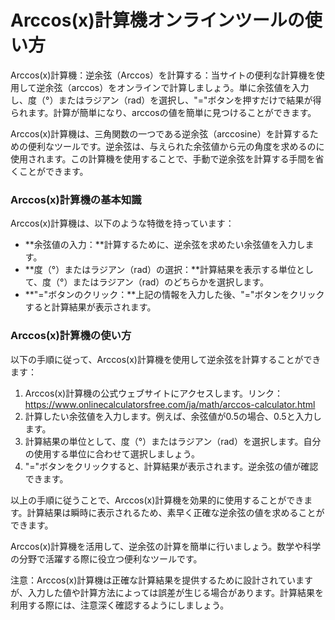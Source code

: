 Arccos(x)計算機オンラインツールの使い方
========================

Arccos(x)計算機：逆余弦（Arccos）を計算する：当サイトの便利な計算機を使用して逆余弦（arccos）をオンラインで計算しましょう。単に余弦値を入力し、度（°）またはラジアン（rad）を選択し、"="ボタンを押すだけで結果が得られます。計算が簡単になり、arccosの値を簡単に見つけることができます。

Arccos(x)計算機は、三角関数の一つである逆余弦（arccosine）を計算するための便利なツールです。逆余弦は、与えられた余弦値から元の角度を求めるのに使用されます。この計算機を使用することで、手動で逆余弦を計算する手間を省くことができます。

### Arccos(x)計算機の基本知識

Arccos(x)計算機は、以下のような特徴を持っています：

- **余弦値の入力：**計算するために、逆余弦を求めたい余弦値を入力します。
- **度（°）またはラジアン（rad）の選択：**計算結果を表示する単位として、度（°）またはラジアン（rad）のどちらかを選択します。
- **"="ボタンのクリック：**上記の情報を入力した後、"="ボタンをクリックすると計算結果が表示されます。

### Arccos(x)計算機の使い方

以下の手順に従って、Arccos(x)計算機を使用して逆余弦を計算することができます：

1. Arccos(x)計算機の公式ウェブサイトにアクセスします。リンク：<https://www.onlinecalculatorsfree.com/ja/math/arccos-calculator.html>
2. 計算したい余弦値を入力します。例えば、余弦値が0.5の場合、0.5と入力します。
3. 計算結果の単位として、度（°）またはラジアン（rad）を選択します。自分の使用する単位に合わせて選択しましょう。
4. "="ボタンをクリックすると、計算結果が表示されます。逆余弦の値が確認できます。

以上の手順に従うことで、Arccos(x)計算機を効果的に使用することができます。計算結果は瞬時に表示されるため、素早く正確な逆余弦の値を求めることができます。

Arccos(x)計算機を活用して、逆余弦の計算を簡単に行いましょう。数学や科学の分野で活躍する際に役立つ便利なツールです。

注意：Arccos(x)計算機は正確な計算結果を提供するために設計されていますが、入力した値や計算方法によっては誤差が生じる場合があります。計算結果を利用する際には、注意深く確認するようにしましょう。